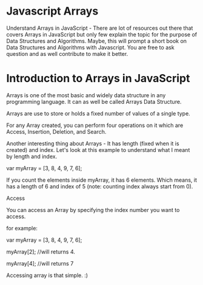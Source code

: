 # Javascript Arrays
Understand Arrays in JavaScript - There are lot of resources out there that covers Arrays in JavaScript but only few explain the topic for the purpose of Data Structures and Algorithms. Maybe, this will prompt a short book on Data Structures and Algorithms with Javascript. 
You are free to ask question and as well contribute to make it better. 
# Introduction to Arrays in JavaScript
Arrays is one of the most basic and widely data structure in any programming language. It can as well be called Arrays Data Structure. 

Arrays are use to store or holds a fixed number of values of a single type. 

For any Array created, you can perform four operations on it which are Access, Insertion, Deletion, and Search. 

Another interesting thing about Arrays - It has length (fixed when it is created) and index. Let's look at this example to understand what I meant by length and index. 

var myArray = [3, 8, 4, 9, 7, 6];

If you count the elements inside myArray, it has 6 elements. Which means, it has a length of 6 and index of 5 (note: counting index always start from 0).


Access 

You can access an Array by specifying the index number you want to access. 

for example:

var myArray = [3, 8, 4, 9, 7, 6];

myArray[2]; //will returns 4.

myArray[4]; //will returns 7

Accessing array is that simple. :)
